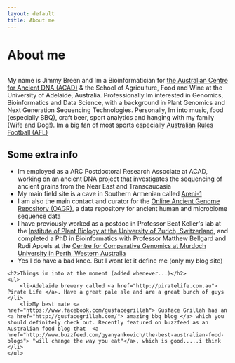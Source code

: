 ```yaml
---
layout: default
title: About me
---
```


<div class="post">
	<h1 class="pageTitle">About me</h1>
	<img src="{{ '/assets/img/beach.jpg' | prepend: site.baseurl }}" alt=""> 
	<p class="intro">My name is Jimmy Breen and Im a Bioinformatician for <a href="http://www.adelaide.edu.au/acad/">the Australian Centre for Ancient DNA (ACAD)</a> & the School of Agriculture, Food and Wine at the University of Adelaide, Australia. Professionally Im interested in Genomics, Bioinformatics and Data Science, with a background in Plant Genomics and Next Generation Sequencing Technologies. Personally, Im
into music, food (especially BBQ), craft beer, sport analytics and hanging with my family (Wife and Dog!). Im a big fan of most sports especially  <a href="http://www.afl.com.au"> Australian Rules Football (AFL)</a></p>
	<h2>Some extra info</h2>
	<ul>
		<li>Im employed as a ARC Postdoctoral Research Associate at ACAD, working on an ancient DNA project that investigates the sequencing of ancient grains from the Near East and Transcaucasia </li>
  		<li>My main field site is a cave in Southern Armenian called <a href="https://en.wikipedia.org/wiki/Areni-1_cave_complex"> Areni-1 </a></li>
  		<li>I am also the main contact and curator for the <a href="https://www.oagr.org.au"> Online Ancient Genome Repository (OAGR)</a>, a data repository for ancient human and microbiome sequence data</li>
  		<li>I have previously worked as a postdoc in Professor Beat Keller's lab at the <a href="http://http://www.botinst.uzh.ch/"> Institute of Plant Biology at the University of Zurich, Switzerland</a>, and completed a PhD in Bioinformatics with Professor Matthew Bellgard and Rudi Appels at the <a href="http://ccg.murdoch.edu.au/index.php/Main_Page"> Centre for Comparative Genomics at Murdoch University in Perth, Western Australia </a></li>
  		<li>Yes I do have a bad knee. But I wont let it define me (only my blog site)</li>
  	</ul>
  	
  	<h2>Things im into at the moment (added whenever...)</h2>
	<ul>
		<li>Adelaide brewery called <a href="http://piratelife.com.au"> Pirate Life </a>. Have a great pale ale and are a great bunch of guys </li>
		<li>My best mate <a href="https://www.facebook.com/gusfacegrillah"> Gusface Grillah has an <a href="http://gusfacegrillah.com/"> amazing bbq blog </a> which you should definitely check out. Recently featured on buzzfeed as an Australian food blog that  <a href="http://www.buzzfeed.com/gyanyankovich/the-best-australian-food-blogs"> "will change the way you eat"</a>, which is good.....i think </li>
  	</ul>
  	
</div>
